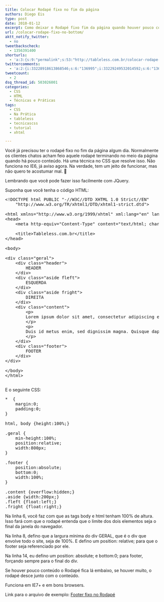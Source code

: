 ```yaml
---
title: Colocar Rodapé fixo no fim da página
authors: Diego Eis
type: post
date: 2010-01-12
excerpt: Como deixar o Rodapé fixo fim da página quando houver pouco conteúdo.
url: /colocar-rodape-fixo-no-bottom/
aktt_notify_twitter:
  - no
tweetbackscheck:
  - 1356391400
shorturls:
  - 'a:3:{s:9:"permalink";s:53:"http://tableless.com.br/colocar-rodape-fixo-no-bottom";s:7:"tinyurl";s:26:"http://tinyurl.com/42ny4bw";s:4:"isgd";s:19:"http://is.gd/pYGzBz";}'
twittercomments:
  - 'a:2:{i:33228918613868546;s:6:"136995";i:33229249532014592;s:6:"136996";}'
tweetcount:
  - 2
dsq_thread_id: 503026001
categories:
  - CSS
  - HTML
  - Técnicas e Práticas
tags:
  - CSS
  - Na Prática
  - tableless
  - tecnicascss
  - tutorial
  - xhtml

---
```

Você já precisou ter o rodapé fixo no fim da página algum dia. Normalmente os clientes chatos acham feio aquele rodapé terminando no meio da página quando há pouco conteúdo. Há uma técnica no CSS que resolve isso. Não funciona no IE6, já aviso agora. Na verdade, tem um jeito de funcionar, mas não quero te acostumar mal. 🙂

Lembrando que você pode fazer isso facilmente com JQuery. 

Suponha que você tenha o código HTML:

<pre class="lang-html">&lt;!DOCTYPE html PUBLIC "-//W3C//DTD XHTML 1.0 Strict//EN"
	"http://www.w3.org/TR/xhtml1/DTD/xhtml1-strict.dtd"&gt;

&lt;html xmlns="http://www.w3.org/1999/xhtml" xml:lang="en" lang="en"&gt;
&lt;head&gt;
	&lt;meta http-equiv="Content-Type" content="text/html; charset=utf-8"/&gt;

	&lt;title&gt;Tableless.com.br&lt;/title&gt;
&lt;/head&gt;

&lt;body&gt;
	
&lt;div class="geral"&gt;
	&lt;div class="header"&gt;
		HEADER
	&lt;/div&gt;
	&lt;div class="aside fleft"&gt;
		ESQUERDA
	&lt;/div&gt;
	&lt;div class="aside fright"&gt;
		DIREITA
	&lt;/div&gt;
	&lt;div class="content"&gt;
		&lt;p&gt;
		Lorem ipsum dolor sit amet, consectetur adipiscing elit. Proin augue erat, ullamcorper pulvinar malesuada ultricies, mollis non magna. Curabitur quis nisi ut ligula ultricies gravida. Suspendisse elit justo, vulputate in facilisis sed, tristique id nisi. Maecenas risus quam, suscipit eu vehicula ut, ultricies in neque. Donec gravida tristique turpis ut interdum. Donec lacinia nisi id enim lacinia sit amet facilisis est ullamcorper. Curabitur ipsum libero, sollicitudin nec rhoncus quis, congue non ipsum. Etiam at eros dolor. Mauris non erat vitae leo faucibus fermentum. In consectetur, diam eget faucibus dignissim, urna justo pretium dui, nec eleifend neque velit vitae odio. Nam et tristique turpis. In dictum commodo sem ut dignissim. In convallis quam non tortor posuere sed ornare nulla pulvinar. Suspendisse placerat turpis in tortor rutrum nec mollis nulla posuere. Integer tellus est, rhoncus ut sagittis eget, mattis a velit. Vestibulum ante ipsum primis in faucibus orci luctus et ultrices posuere cubilia Curae; Quisque gravida posuere orci nec ornare. Donec elit nulla, aliquam eget cursus a, commodo sed odio.
		&lt;/p&gt;
		&lt;p&gt;
		Duis id metus enim, sed dignissim magna. Quisque dapibus pulvinar diam eget adipiscing. Ut aliquet ipsum quis lorem elementum lacinia. Vestibulum feugiat ultrices orci, vel sollicitudin nibh rutrum eu. In gravida tincidunt ornare. Aenean vestibulum leo eu orci egestas semper. Proin euismod dapibus tempor. Class aptent taciti sociosqu ad litora torquent per conubia nostra, per inceptos himenaeos. Suspendisse rutrum purus eget lectus ultricies a consectetur ante laoreet. Phasellus ullamcorper gravida risus vitae convallis. Curabitur ante lorem, faucibus in tincidunt quis, ullamcorper at lectus. Fusce fermentum blandit varius. Donec a quam id massa bibendum commodo sit amet vel felis. Sed magna nibh, convallis nec dignissim non, vestibulum adipiscing ipsum. Mauris cursus fringilla tortor eu feugiat. Vivamus vestibulum dapibus justo, porttitor luctus nisi posuere at. Nunc mi elit, suscipit id venenatis at, suscipit nec purus. Donec malesuada fringilla tempor. Pellentesque vehicula diam a magna commodo sagittis. Nulla facilisi. 
		&lt;/p&gt;
	&lt;/div&gt;
	&lt;div class="footer"&gt;
		FOOTER
	&lt;/div&gt;
&lt;/div&gt;

&lt;/body&gt;
&lt;/html&gt;

</pre>

E o seguinte CSS:

<pre class="lang-css">*  {
	margin:0;
	padding:0;
}

html, body {height:100%;}

.geral {
	min-height:100%;
	position:relative;
	width:800px;
}

.footer {
	position:absolute;
	bottom:0;
	width:100%;
}

.content {overflow:hidden;}
.aside {width:200px;}
.fleft {float:left;}
.fright {float:right;}
</pre>

Na linha 6, você faz com que as tags body e html tenham 100% de altura. Isso fará com que o rodapé entenda que o limite dos dois elementos seja o final da janela do navegador.

Na linha 8, defino que a largura mínima do div GERAL, que é o div que envolve todo o site, seja de 100%. E defino um position: relative; para que o footer seja referenciado por ele.

Na linha 14, eu defino um position: absolute; e bottom:0; para footer, forçando sempre para o final do div.
  
Se houver pouco conteúdo o Rodapé fica lá embaixo, se houver muito, o rodapé desce junto com o conteúdo.

Funciona em IE7+ e em bons browsers.

Link para o arquivo de exemplo: [Footer fixo no Rodapé][1]

 [1]: https://raw.githubusercontent.com/diegoeis/tableless-static-images/master/2010/01/footer.html